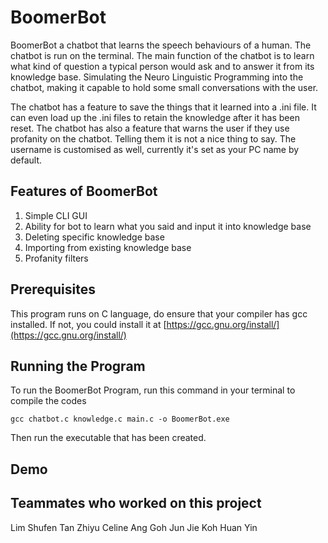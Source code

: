 # BoomerBot
BoomerBot a chatbot that learns the speech behaviours of a human. The chatbot is run on the terminal. The main function of the chatbot is to learn what kind of question a typical person would ask and to answer it from its knowledge base. Simulating the Neuro Linguistic Programming into the chatbot, making it capable to hold some small conversations with the user. 

The chatbot has a feature to save the things that it learned into a .ini file. It can even load up the .ini files to retain the knowledge after it has been reset. The chatbot has also a feature that warns the user if they use profanity on the chatbot. Telling them it is not a nice thing to say. The username is customised as well, currently it's set as your PC name by default.


## Features of BoomerBot
1. Simple CLI GUI
2. Ability for bot to learn what you said and input it into knowledge base
3. Deleting specific knowledge base
4. Importing from existing knowledge base
5. Profanity filters 

## Prerequisites 
This program runs on C language, do ensure that your compiler has gcc installed. If not, you could install it at [https://gcc.gnu.org/install/](https://gcc.gnu.org/install/)

## Running the Program
To run the BoomerBot Program, run this command in your terminal to compile the codes 
```
gcc chatbot.c knowledge.c main.c -o BoomerBot.exe
```

Then run the executable that has been created.

## Demo

## Teammates who worked on this project 
Lim Shufen
Tan Zhiyu
Celine Ang
Goh Jun Jie
Koh Huan Yin
